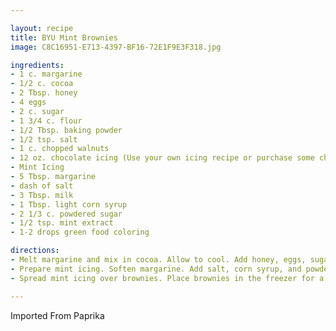 ```yaml
---

layout: recipe
title: BYU Mint Brownies
image: C8C16951-E713-4397-BF16-72E1F9E3F318.jpg

ingredients:
- 1 c. margarine
- 1/2 c. cocoa
- 2 Tbsp. honey
- 4 eggs
- 2 c. sugar
- 1 3/4 c. flour
- 1/2 Tbsp. baking powder
- 1/2 tsp. salt
- 1 c. chopped walnuts
- 12 oz. chocolate icing (Use your own icing recipe or purchase some chocolate frosting. You can also search the Internet for chocolate icing recipes.)
- Mint Icing
- 5 Tbsp. margarine
- dash of salt
- 3 Tbsp. milk
- 1 Tbsp. light corn syrup
- 2 1/3 c. powdered sugar
- 1/2 tsp. mint extract
- 1-2 drops green food coloring

directions:
- Melt margarine and mix in cocoa. Allow to cool. Add honey, eggs, sugar, flour, baking powder, and salt. Mix well. Add nuts. Pour batter into a greased 9-by-13 baking pan. Bake at 350 degrees for 25 minutes. Cool.
- Prepare mint icing. Soften margarine. Add salt, corn syrup, and powdered sugar. Beat until smooth and fluffy. Add mint extract and food coloring. Mix. Add milk gradually until the consistency is a little thinner than cake frosting.
- Spread mint icing over brownies. Place brownies in the freezer for a short time to stiffen the icing. Remove from the freezer and carefully add a layer of chocolate icing.

---
```

Imported From Paprika